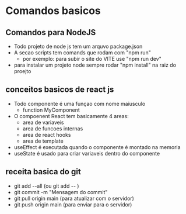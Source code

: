 # Comandos basicos

## Comandos para NodeJS

- Todo projeto de node js tem um arquvo package.json
- A secao scripts tem comands que rodam com "npm run"
  - por exemplo: para subir o site do VITE use "npm run dev"
- para instalar um projeto node sempre rodar "npm install" na raiz do proejto

## conceitos basicos de react js

- Todo componente é uma funçao com nome maiusculo
  - function MyComponent
- O compoenent React tem basicamente 4 areas:
  - area de variaveis
  - area de funcoes internas
  - area de react hooks
  - area de template
- useEffect é executada quando o componente é montado na memoria
- useState é usado para criar variaveis dentro do componente

## receita basica do git

- git add --all (ou git add -- <caminho do arquivo>)
- git commit -m "Mensagem do commit"
- git pull origin main (para atualizar com o servidor)
- git push origin main (para enviar para o servidor)
